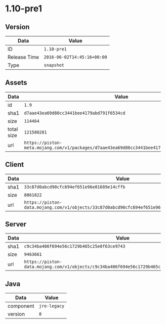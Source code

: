 # 1.10-pre1

## Version

|**Data**        | **Value**                 |
|----------------|-------------------------|
| ID   | ```1.10-pre1```   |
| Release Time   | ```2016-06-02T14:45:16+00:00```   |
| Type   | ```snapshot```   |

## Assets

|**Data**        | **Value**                 |
|----------------|-------------------------|
| id   | ```1.9```   |
| sha1   | ```d7aae43ea69d80cc3441bee4179abd791f6534cd```   |
| size   | ```114464```   |
| total size  | ```121580281```  |
| url       | ```https://piston-meta.mojang.com/v1/packages/d7aae43ea69d80cc3441bee4179abd791f6534cd/1.9.json``` |

## Client

|**Data**        | **Value**                 |
|----------------|-------------------------|
| sha1   | ```33c87d0abcd90cfc694ef651e96e81689e14cffb```   |
| size   | ```8861822```   |
| url       | ```https://piston-data.mojang.com/v1/objects/33c87d0abcd90cfc694ef651e96e81689e14cffb/client.jar``` |

## Server

|**Data**        | **Value**                 |
|----------------|-------------------------|
| sha1   | ```c9c34ba406f694e56c1729b465c25e0f63ce9743```   |
| size   | ```9463661```   |
| url       | ```https://piston-data.mojang.com/v1/objects/c9c34ba406f694e56c1729b465c25e0f63ce9743/server.jar``` |

## Java

|**Data**        | **Value**                 |
|----------------|-------------------------|
| component   | ```jre-legacy```   |
| version   | ```8```   |